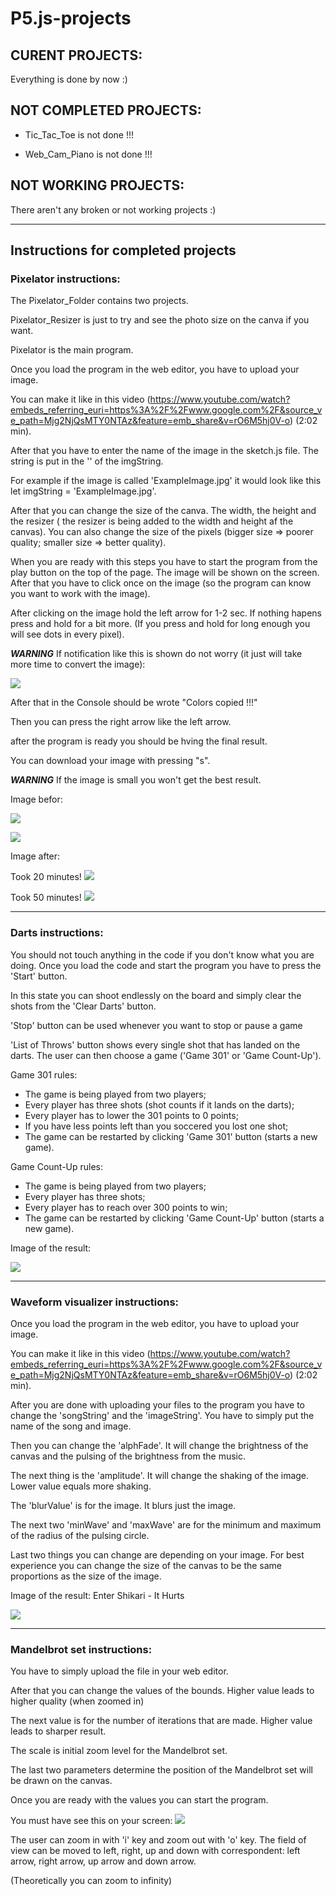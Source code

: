 # P5.js-projects

## CURENT PROJECTS:

Everything is done by now :)
  
## NOT COMPLETED PROJECTS:

+ Tic_Tac_Toe is not done !!!

+ Web_Cam_Piano is not done !!!

## NOT WORKING PROJECTS:

There aren't any broken or not working projects :)

--------

## Instructions for completed projects

### Pixelator instructions:


The Pixelator_Folder contains two projects. 

Pixelator_Resizer is just to try and see the photo size on the canva if you want. 

Pixelator is the main program. 

Once you load the program in the web editor, you have to upload your image.

You can make it like in this video 
(https://www.youtube.com/watch?embeds_referring_euri=https%3A%2F%2Fwww.google.com%2F&source_ve_path=Mjg2NjQsMTY0NTAz&feature=emb_share&v=rO6M5hj0V-o) (2:02 min).

After that you have to enter the name  of the image in the sketch.js file. The string is put in the '' of the imgString. 

For example if the image is called 'ExampleImage.jpg' it would look like this let imgString = 'ExampleImage.jpg'.

After that you can change the size of the canva. The width, the height and the resizer ( the resizer is being added to the width and height af the canvas).
You can also change the size of the pixels (bigger size => poorer quality; smaller size => better quality).

When you are ready with this steps you have to start the program from the play button on the top of the page. The image will be shown on the screen. After that you have to click once on the image (so the program can know you want to work with the image). 

After clicking on the image hold the left arrow for 1-2 sec. If nothing hapens press and hold for a bit more.  (If you press and hold for long enough you will see dots in every pixel).

***WARNING*** If notification like this is shown do not worry (it just will take more time to convert the image):

![](https://cdn.discordapp.com/attachments/908315949294301184/1146517646989344959/image.png)

After that in the Console should be wrote "Colors copied !!!"

Then you can press the right arrow like the left arrow.

after the program is ready you should be hving the final result.

You can download your image with pressing "s".

***WARNING*** If the image is small you won't get the best result.

Image befor:

  ![](https://cdn.discordapp.com/attachments/907924176004841473/1133511577316884653/TinyYeti.jpg)

![](https://cdn.discordapp.com/attachments/908315949294301184/1146521835601666098/Sunset.jpg)

  Image after:

  Took 20 minutes!
  ![](https://cdn.discordapp.com/attachments/908315949294301184/1136388206351364246/PixeledImage2.jpg)


Took 50 minutes!
![](https://cdn.discordapp.com/attachments/908315949294301184/1148253429022609439/Screenshot_2023-09-04_164854.jpg)

----

### Darts instructions:

You should not touch anything in the code if you don't know what you are doing.
Once you load the code and start the program you have to press the 'Start' button.

In this state you can shoot endlessly on the board and simply clear the shots from the 'Clear Darts' button.

'Stop' button can be used whenever you want to stop or pause a game

'List of Throws' button shows every single shot that has landed on the darts.
The user can then choose a game ('Game 301' or 'Game Count-Up').

Game 301 rules:
* The game is being played from two players;
* Every player has three shots (shot counts if it lands on the darts);
* Every player has to lower the 301 points to 0 points;
* If you have less points left than you soccered you lost one shot;
* The game can be restarted by clicking 'Game 301' button (starts a new game).

Game Count-Up rules:
* The game is being played from two players;
* Every player has three shots;
* Every player has to reach over 300 points to win;
* The game can be restarted by clicking 'Game Count-Up' button (starts a new game).

Image of the result: 

![](https://cdn.discordapp.com/attachments/908315949294301184/1148277389797904424/image.png)

---

### Waveform visualizer instructions:

Once you load the program in the web editor, you have to upload your image.

You can make it like in this video (https://www.youtube.com/watch?embeds_referring_euri=https%3A%2F%2Fwww.google.com%2F&source_ve_path=Mjg2NjQsMTY0NTAz&feature=emb_share&v=rO6M5hj0V-o) (2:02 min).

After you are done with uploading your files to the program you have to change the 'songString' and the 'imageString'. You have to simply put the name of the song and image.

Then you can change the 'alphFade'. It will change the brightness of the canvas and the pulsing of the brightness from the music.

The next thing is the 'amplitude'. It will change the shaking of the image. Lower value equals more shaking.

The 'blurValue' is for the image. It blurs just the image.

The next two 'minWave' and 'maxWave' are for the minimum and maximum of the radius of the pulsing circle.

Last two things you can change are depending on your image. For best experience you can change the size of the canvas to be the same proportions as the size of the image.

Image of the result:  Enter Shikari - It Hurts

![](https://cdn.discordapp.com/attachments/908315949294301184/1148277239390146642/image.png)

---

### Mandelbrot set instructions: 

You have to simply upload the file in your web editor.

After that you can change the values of the bounds. Higher value leads to higher quality (when zoomed in)

The next value is for the number of iterations that are made. Higher value leads to sharper result.

The scale is initial zoom level for the Mandelbrot set.

The last two parameters determine the position of the Mandelbrot set will be drawn on the canvas.

Once you are ready with the values you can start the program. 

You must have see this on your screen: 
![](https://cdn.discordapp.com/attachments/908315949294301184/1149429360038789230/image.png)

The user can zoom in with 'i' key and zoom out with 'o' key. The field of view can be moved to left, right, up and down with correspondent: left arrow, right arrow, up arrow and down arrow.

(Theoretically you can zoom to infinity)
